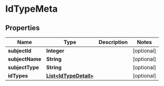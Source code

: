 # IdTypeMeta

## Properties
Name | Type | Description | Notes
------------ | ------------- | ------------- | -------------
**subjectId** | **Integer** |  |  [optional]
**subjectName** | **String** |  |  [optional]
**subjectType** | **String** |  |  [optional]
**idTypes** | [**List&lt;IdTypeDetail&gt;**](IdTypeDetail.md) |  |  [optional]
